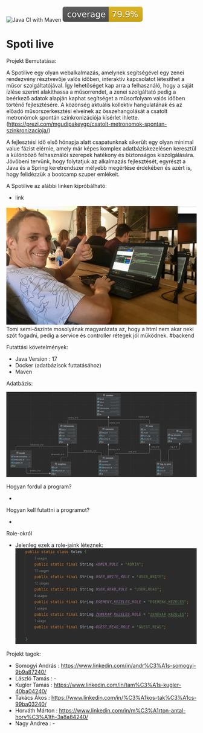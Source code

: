 ![Java CI with Maven](https://github.com/progmatic-java-2022/spoti-live/workflows/Java%20CI%20with%20Maven/badge.svg) ![Coverage](.github/badges/jacoco.svg)

# Spoti live


Projekt Bemutatása:

A Spotilive egy olyan webalkalmazás, amelynek segítségével egy zenei rendezvény résztvevője valós
időben, interaktív kapcsolatot létesíthet a műsor szolgáltatójával. Így lehetőséget kap arra a felhasználó, 
hogy a saját ízlése szerint alakíthassa a műsorrendet, a zenei szolgáltató pedig a beérkező adatok alapján kaphat 
segítséget a műsorfolyam valós időben történő fejlesztésére. 
A közönség aktuális kollektív hangulatának és az előadó műsorszerkesztési elveinek az összehangolását 
a csatolt metronómok spontán szinkronizációja kísérlet ihlette. (https://prezi.com/mgudipakeygp/csatolt-metronomok-spontan-szinkronizacioja/)

A fejlesztési idő első hónapja alatt csapatunknak sikerült egy olyan minimal value fázist elérnie, amely már képes
komplex adatbáziskezelésen keresztül a különböző felhasználói szerepek hatékony és biztonságos kiszolgálására.
Jövőbeni tervünk, hogy folytatjuk az alkalmazás fejlesztését, egyrészt a Java és a Spring keretrendszer mélyebb megértése érdekében
és azért is, hogy felidézzük a bootcamp szuper emlékeit.

A Spotilive az alábbi linken kipróbálható:
- link

![img.png](img.png)
Tomi semi-őszínte mosolyának magyarázata az, hogy a html nem akar neki szót fogadni, pedig a service és controller rétegek jól működnek.
#backend

Futattási követelmények:
- Java Version : 17
- Docker (adatbázisok futtatásához)
- Maven

Adatbázis: 

![img_2.png](img_2.png)




Hogyan fordul a program?

-

Hogyan kell futattni a programot?

-

Role-okról

- Jelenleg ezek a role-jaink léteznek:
![img_4.png](img_4.png)

Projekt tagok:
- Somogyi András : https://www.linkedin.com/in/andr%C3%A1s-somogyi-9b9a87240/
- László Tamás : -
- Kugler Tamás : https://www.linkedin.com/in/tam%C3%A1s-kugler-40ba04240/
- Takács Ákos : https://www.linkedin.com/in/%C3%A1kos-tak%C3%A1cs-99ba03240/
- Horváth Márton : https://www.linkedin.com/in/m%C3%A1rton-antal-horv%C3%A1th-3a8a84240/
- Nagy Andrea : -
